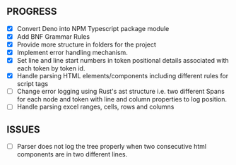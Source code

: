 ## PROGRESS

- [x] Convert Deno into NPM Typescript package module
- [x] Add BNF Grammar Rules
- [x] Provide more structure in folders for the project
- [x] Implement error handling mechanism.
- [x] Set line and line start numbers in token positional details associated with each token by token id.
- [x] Handle parsing HTML elements/components including different rules for script tags
- [ ] Change error logging using Rust's ast structure i.e. two different Spans for each node and token with line and column properties to log position.
- [ ] Handle parsing excel ranges, cells, rows and columns

## ISSUES

- [ ] Parser does not log the tree properly when two consecutive html components are in two different lines.
